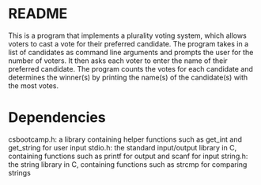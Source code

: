# README
This is a program that implements a plurality voting system, which allows voters to cast a vote for their preferred candidate.
The program takes in a list of candidates as command line arguments and prompts the user for the number of voters. It then asks each voter to enter the 
name of their preferred candidate. The program counts the votes for each candidate and determines the winner(s) by printing the name(s) of the candidate(s)
with the most votes.

# Dependencies
 csbootcamp.h: a library containing helper functions such as get_int and get_string for user input
stdio.h: the standard input/output library in C, containing functions such as printf for output and scanf for input
string.h: the string library in C, containing functions such as strcmp for comparing strings
